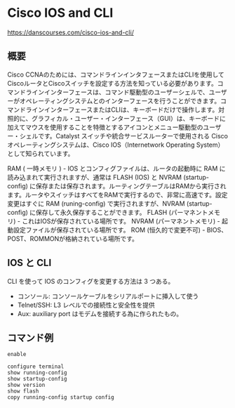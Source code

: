 # Cisco IOS and CLI
https://danscourses.com/cisco-ios-and-cli/

## 概要

Cisco CCNAのためには、コマンドラインインタフェースまたはCLIを使用してCiscoルータとCiscoスイッチを設定する方法を知っている必要があります。コマンドラインインターフェースは、コマンド駆動型のユーザーシェルで、ユーザーがオペレーティングシステムとのインターフェースを行うことができます。コマンドラインインターフェースまたはCLIは、キーボードだけで操作します。対照的に、グラフィカル・ユーザー・インターフェース（GUI）は、キーボードに加えてマウスを使用することを特徴とするアイコンとメニュー駆動型のユーザー・シェルです。Catalyst スイッチや統合サービスルーターで使用される Cisco オペレーティングシステムは、Cisco IOS（Internetwork Operating System）として知られています。

RAM ( 一時メモリ ) - IOS とコンフィグファイルは、ルータの起動時に RAM に読み込まれて実行されますが、通常は FLASH (IOS) と NVRAM (startup-config) に保存または保存されます。ルーティングテーブルはRAMから実行されます。ルータやスイッチはすべてをRAMで実行するので、非常に高速です。設定変更はすぐに RAM (runing-config) で実行されますが、NVRAM (startup-config) に保存して永久保存することができます。
FLASH (パーマネントメモリ) - これはIOSが保存されている場所です。
NVRAM (パーマネントメモリ) - 起動設定ファイルが保存されている場所です。
ROM (恒久的で変更不可) - BIOS、POST、ROMMONが格納されている場所です。

## IOS と CLI

CLI を使って IOS のコンフィグを変更する方法は 3 つある。

- コンソール: コンソールケーブルをシリアルポートに挿入して使う
- Telnet/SSH: L3 レベルでの接続性と安全性を提供
- Aux: auxiliary port はモデムを接続する為に作られたもの。

## コマンド例

```
enable

configure terminal
show running-config
show startup-config
show version
show flash
copy running-config startup config
```